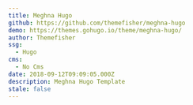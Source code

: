 ```yaml
---
title: Meghna Hugo
github: https://github.com/themefisher/meghna-hugo
demo: https://themes.gohugo.io/theme/meghna-hugo/
author: Themefisher
ssg:
  - Hugo
cms:
  - No Cms
date: 2018-09-12T09:09:05.000Z
description: Meghna Hugo Template
stale: false
---
```

